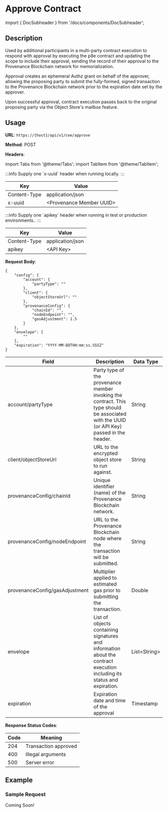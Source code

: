# Approve Contract

import { DocSubheader } from '/docs/components/DocSubheader';

<DocSubheader text="Approve and sign a p8e contract envelope"
/>

## Description

Used by additional participants in a multi-party contract execution to respond with approval by executing the p8e contract and updating the scope to include their approval, sending the record of their approval to the Provenance Blockchain network for memorialization.

Approval creates an ephemeral Authz grant on behalf of the approver, allowing the proposing party to submit the fully-formed, signed transaction to the Provenance Blockchain network prior to the expiration date set by the approver.

Upon successful approval, contract execution passes back to the original proposing party via the Object Store's mailbox feature.

## Usage

**URL**: `https://{host}/api/v1/cee/approve`

**Method**: POST

**Headers**:

import Tabs from '@theme/Tabs';
import TabItem from '@theme/TabItem';

<Tabs>
<TabItem value="local" label="Local">
:::info
Supply one `x-uuid` header when running locally.
:::

| Key          | Value                      |
| ------------ | -------------------------- |
| Content-Type | application/json           |
| x-uuid       | \<Provenance Member UUID\> |

</TabItem>
<TabItem value="test-production" label="Test/Production">
:::info
Supply one `apikey` header when running in test or production environments..
:::

| Key          | Value            |
| ------------ | ---------------- |
| Content-Type | application/json |
| apikey       | \<API Key\>      |

</TabItem>
</Tabs>

**Request Body**:

```
{
    "config": {
        "account": {
            "partyType": ""
        },
        "client": {
            "objectStoreUrl": ""
        },
        "provenanceConfig": {
            "chainId": "",
            "nodeEndpoint": "",
            "gasAdjustment": 1.5
        }
    },
    "envelope": [
        ""
    ],
    "expiration": "YYYY-MM-DDTHH:mm:ss.SSSZ"
}
```

| Field                          | Description                                                                                                                                | Data Type      |
| ------------------------------ | ------------------------------------------------------------------------------------------------------------------------------------------ | -------------- |
| account/partyType              | Party type of the provenance member invoking the contract. This type should be associated with the UUID (or API Key) passed in the header. | String         |
| client/objectStoreUrl          | URL to the encrypted object store to run against.                                                                                          | String         |
| provenanceConfig/chainId       | Unique identifier (name) of the Provenance Blockchain network.                                                                             | String         |
| provenanceConfig/nodeEndpoint  | URL to the Provenance Blockchain node where the transaction will be submitted.                                                             | String         |
| provenanceConfig/gasAdjustment | Multiplier applied to estimated gas prior to submitting the transaction.                                                                   | Double         |
| envelope                       | List of objects containing signatures and information about the contract execution including its status and expiration.                    | List\<String\> |
| expiration                     | Expiration date and time of the approval                                                                                                   | Timestamp      |

**Response Status Codes**:

| Code | Meaning              |
| ---- | -------------------- |
| 204  | Transaction approved |
| 400  | Illegal arguments    |
| 500  | Server error         |

## Example

### Sample Request

Coming Soon!
